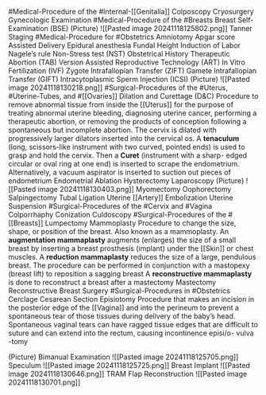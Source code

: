 #Medical-Procedure of the #Internal-[[Genitalia]]
	Colposcopy
	Cryosurgery
	Gynecologic Examination
#Medical-Procedure of the #Breasts 
	Breast Self-Examination (BSE)
		(Picture)
			![[Pasted image 20241118125802.png]]
	Tanner Staging
#Medical-Procedure for #Obstetrics 
	Amniotomy
	Apgar score
	Assisted Delivery
	Epidural anesthesia
	Fundal Height
	Induction of Labor
	Nagele’s rule
	Non-Stress test (NST)
	Obstetrical History
	Therapeutic Abortion (TAB)
	Version
	Assisted Reproductive Technology (ART)
		In Vitro Fertilization (IVF)
		Zygote Intrafallopian Transfer (ZIFT)
		Gamete Intrafallopian Transfer (GIFT)
		Intracytoplasmic Sperm Injection (ICSI)
			(Picture)
				![[Pasted image 20241118130218.png]]
#Surgical-Procedures of the #Uterus, #Uterine-Tubes, and #[[Ovaries]] 
	Dilation and Curettage (D&C)
		Procedure to remove abnormal tissue from inside the [[Uterus]] for the purpose of treating abnormal uterine bleeding, diagnosing uterine cancer, performing a therapeutic abortion, or removing the products of conception following a spontaneous but incomplete abortion. The cervix is dilated with progressively larger dilators inserted into the cervical os. A **tenaculum** (long, scissors-like instrument with two curved, pointed ends) is used to grasp and hold the cervix. Then a **Curet** (instrument with a sharp- edged circular or oval ring at one end) is inserted to scrape the endometrium. Alternatively, a vacuum aspirator is inserted to suction out pieces of endometrium
	Endometrial Ablation
	Hysterectomy
	Laparoscopy
		(Picture)
			![[Pasted image 20241118130403.png]]
	Myomectomy
	Oophorectomy
	Salpingectomy
	Tubal Ligation
	Uterine [[Artery]] Embolization
	Uterine Suspension
#Surgical-Procedures of the #Cervix and #Vagina 
	Colporrhaphy
	Conization
	Culdoscopy
#Surgical-Procedures of the #[[Breasts]] 
	Lumpectomy
	Mammoplasty
		Procedure to change the size, shape, or position of the breast. Also known as a mammoplasty.
		An **augmentation mammaplasty** augments (enlarges) the size of a small breast by inserting a breast prosthesis (implant) under the [[Skin]] or chest muscles.
		A **reduction mammaplasty** reduces the size of a large, pendulous breast. The procedure can be performed in conjunction with a mastopexy (breast lift) to reposition a sagging breast
		A **reconstructive mammaplasty** is done to reconstruct a breast after a mastectomy
	Mastectomy
	Reconstructive Breast Surgery
#Surgical-Procedures in #Obstetrics 
	Cerclage
	Cesarean Section
	Episiotomy
		Procedure that makes an incision in the posterior edge of the [[Vagina]] and into the perineum to prevent a spontaneous tear of those tissues during delivery of the baby’s head. Spontaneous vaginal tears can have ragged tissue edges that are difficult to suture and can extend into the rectum, causing incontinence
		episi/o- vulva
		-tomy

(Picture)
	Bimanual Examination
		![[Pasted image 20241118125705.png]]
	Speculum
		![[Pasted image 20241118125725.png]]
	Breast Implant
		![[Pasted image 20241118130646.png]]
	TRAM Flap Reconstruction
		![[Pasted image 20241118130701.png]]













